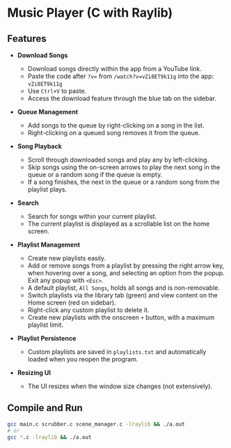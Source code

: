 # Music Player (C with Raylib)

## Features

- **Download Songs**
  - Download songs directly within the app from a YouTube link.
  - Paste the code after `?v=` from `/watch?v=vZi8ET9k11g` into the app: `vZi8ET9k11g`
  - Use `Ctrl+V` to paste.
  - Access the download feature through the blue tab on the sidebar.

- **Queue Management**
  - Add songs to the queue by right-clicking on a song in the list.
  - Right-clicking on a queued song removes it from the queue.

- **Song Playback**
  - Scroll through downloaded songs and play any by left-clicking.
  - Skip songs using the on-screen arrows to play the next song in the queue or a random song if the queue is empty.
  - If a song finishes, the next in the queue or a random song from the playlist plays.

- **Search**
  - Search for songs within your current playlist.
  - The current playlist is displayed as a scrollable list on the home screen.

- **Playlist Management**
  - Create new playlists easily.
  - Add or remove songs from a playlist by pressing the right arrow key, when hovering over a song, and selecting an option from the popup. Exit any popup with `<Esc>`.
  - A default playlist, `All Songs`, holds all songs and is non-removable.
  - Switch playlists via the library tab (green) and view content on the Home screen (red on sidebar).
  - Right-click any custom playlist to delete it.
  - Create new playlists with the onscreen `+` button, with a maximum playlist limit.

- **Playlist Persistence**
  - Custom playlists are saved in `playlists.txt` and automatically loaded when you reopen the program.

- **Resizing UI**
  - The UI resizes when the window size changes (not extensively).

## Compile and Run

```bash
gcc main.c scrubber.c scene_manager.c -lraylib && ./a.out
# or
gcc *.c -lraylib && ./a.out
```
